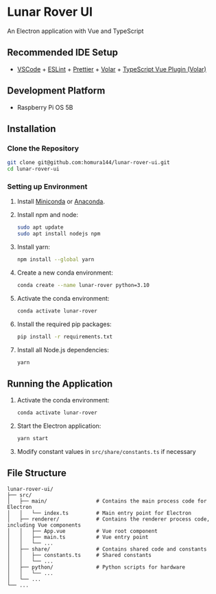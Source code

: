 # Lunar Rover UI

An Electron application with Vue and TypeScript

## Recommended IDE Setup

- [VSCode](https://code.visualstudio.com/) + [ESLint](https://marketplace.visualstudio.com/items?itemName=dbaeumer.vscode-eslint) + [Prettier](https://marketplace.visualstudio.com/items?itemName=esbenp.prettier-vscode) + [Volar](https://marketplace.visualstudio.com/items?itemName=Vue.volar) + [TypeScript Vue Plugin (Volar)](https://marketplace.visualstudio.com/items?itemName=Vue.vscode-typescript-vue-plugin)

## Development Platform

- Raspberry Pi OS 5B

## Installation

### Clone the Repository

```sh
git clone git@github.com:homura144/lunar-rover-ui.git
cd lunar-rover-ui
```

### Setting up Environment

1. Install [Miniconda](https://docs.conda.io/en/latest/miniconda.html) or [Anaconda](https://www.anaconda.com/products/distribution).

2. Install npm and node:

    ```sh
    sudo apt update
    sudo apt install nodejs npm
    ```

3. Install yarn:

    ```sh
    npm install --global yarn
    ```

4. Create a new conda environment:

    ```sh
    conda create --name lunar-rover python=3.10
    ```

5. Activate the conda environment:

    ```sh
    conda activate lunar-rover
    ```

6. Install the required pip packages:

    ```sh
    pip install -r requirements.txt
    ```

7. Install all Node.js dependencies:

    ```sh
    yarn
    ```

## Running the Application

1. Activate the conda environment:

    ```sh
    conda activate lunar-rover
    ```

2. Start the Electron application:

    ```sh
    yarn start
    ```

3. Modify constant values in `src/share/constants.ts` if necessary

## File Structure

```plaintext
lunar-rover-ui/
├── src/
│   ├── main/                # Contains the main process code for Electron
│   │   └── index.ts         # Main entry point for Electron
│   ├── renderer/            # Contains the renderer process code, including Vue components
│   │   ├── App.vue          # Vue root component
│   │   ├── main.ts          # Vue entry point
│   │   └── ...              
│   ├── share/               # Contains shared code and constants
│   │   ├── constants.ts     # Shared constants
│   │   └── ...              
│   ├── python/              # Python scripts for hardware
│   │   └── ...              
│   └── ...                  
└── ...                      
```
